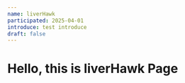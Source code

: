 ```yaml
---
name: liverHawk
participated: 2025-04-01
introduce: test introduce
draft: false
---
```


# Hello, this is liverHawk Page
